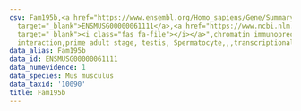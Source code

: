 ```yaml
---
csv: Fam195b,<a href="https://www.ensembl.org/Homo_sapiens/Gene/Summary?db=core;g=ENSMUSG00000061111"
  target="_blank">ENSMUSG00000061111</a>,<a href="https://www.ncbi.nlm.nih.gov/pubmed/25450459"
  target="_blank"><i class="fas fa-file"></i></a>",chromatin immunoprecipitation assay,direct
  interaction,prime adult stage, testis, Spermatocyte,,,transcriptional regulation,
data_alias: Fam195b
data_id: ENSMUSG00000061111
data_numevidence: 1
data_species: Mus musculus
data_taxid: '10090'
title: Fam195b
---
```


